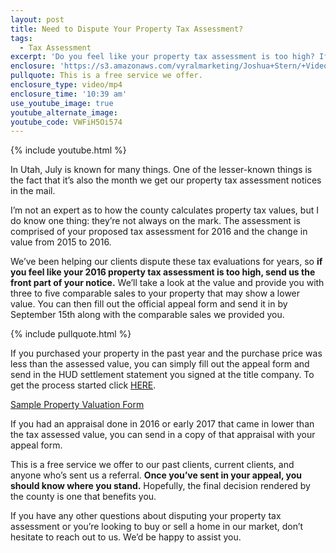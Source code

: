 ```yaml
---
layout: post
title: Need to Dispute Your Property Tax Assessment?
tags:
  - Tax Assessment
excerpt: 'Do you feel like your property tax assessment is too high? If so, we can help you. As you know, the county calculates your property tax value, and these values aren’t always on the mark. There is an appeal process that we can assist you with so you can get a second opinion on your assessment. To find out how this process works and what you need to do to appeal your assessment, watch our latest video.'
enclosure: 'https://s3.amazonaws.com/vyralmarketing/Joshua+Stern/+Videos/2017/July/The+Stern+Team-+Property+Tax+Assessments.mp4'
pullquote: This is a free service we offer.
enclosure_type: video/mp4
enclosure_time: '10:39 am'
use_youtube_image: true
youtube_alternate_image:
youtube_code: VWFiH5Oi574
---
```



{% include youtube.html %}

In Utah, July is known for many things. One of the lesser-known things is the fact that it’s also the month we get our property tax assessment notices in the mail.

I’m not an expert as to how the county calculates property tax values, but I do know one thing: they’re not always on the mark. The assessment is comprised of your proposed tax assessment for 2016 and the change in value from 2015 to 2016.

We’ve been helping our clients dispute these tax evaluations for years, so **if you feel like your 2016 property tax assessment is too high, send us the front part of your notice.** We’ll take a look at the value and provide you with three to five comparable sales to your property that may show a lower value. You can then fill out the official appeal form and send it in by September 15th along with the comparable sales we provided you.

{% include pullquote.html %}

If you purchased your property in the past year and the purchase price was less than the assessed value, you can simply fill out the appeal form and send in the HUD settlement statement you signed at the title company. To get the process started click [HERE](http://slco.org/tax-administration/how-to-file-an-appeal/). &nbsp;

<a href="https://s3.amazonaws.com/vyralmarketing/Joshua+Stern/ValuationNotice2015f.pdf">Sample Property Valuation Form</a>

If you had an appraisal done in 2016 or early 2017 that came in lower than the tax assessed value, you can send in a copy of that appraisal with your appeal form.

This is a free service we offer to our past clients, current clients, and anyone who’s sent us a referral. **Once you’ve sent in your appeal, you should know where you stand.** Hopefully, the final decision rendered by the county is one that benefits you.

If you have any other questions about disputing your property tax assessment or you’re looking to buy or sell a home in our market, don’t hesitate to reach out to us. We’d be happy to assist you.